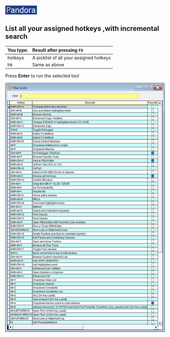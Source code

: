 [![Pandora](Images/pandora2.png)](https://github.com/tbleken/Pandora)


## List all your assigned hotkeys ,with incremental search

| You type:                |        Result after pressing `F8`                                |
|:-------------------------|:----------------------------------------------------------|
| hotkeys | A picklist of all your assigned hotkeys |
| hk    | Same as above|  

Press **Enter** to run the selected tool

![hk](Images/panhk.png)
